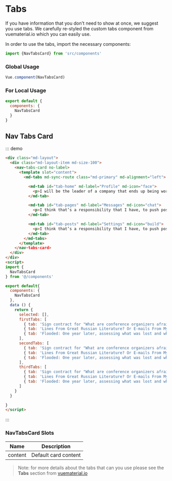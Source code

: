 # Tabs

If you have information that you don't need to show at once, we suggest you use tabs. We carefully re-styled the custom tabs component from vuematerial.io which you can easily use.

In order to use the tabs, import the necessary components:

```js
import {NavTabsCard} from 'src/components'
```

### Global Usage

```js
Vue.component(NavTabsCard)
```
### For Local Usage

```js
export default {
  components: {
    NavTabsCard
  }
}

```

## Nav Tabs Card

::: demo
```html
<div class="md-layout">
  <div class="md-layout-item md-size-100">
    <nav-tabs-card no-label>
      <template slot="content">
        <md-tabs md-sync-route class="md-primary" md-alignment="left">

          <md-tab id="tab-home" md-label="Profile" md-icon="face">
            <p>I will be the leader of a company that ends up being worth billions of dollars, because I got the answers. I understand culture. I am the nucleus. I think that’s a responsibility that I have, to push possibilities, to show people, this is the level that things could be at. I think that’s a responsibility that I have, to push possibilities, to show people, this is the level that things could be at.</p>
          </md-tab>

          <md-tab id="tab-pages" md-label="Messages" md-icon="chat">
            <p>I think that’s a responsibility that I have, to push possibilities, to show people, this is the level that things could be at. I will be the leader of a company that ends up being worth billions of dollars, because I got the answers. I understand culture. I am the nucleus. I think that’s a responsibility that I have, to push possibilities, to show people, this is the level that things could be at.</p>
          </md-tab>

          <md-tab id="tab-posts" md-label="Settings" md-icon="build">
            <p>I think that’s a responsibility that I have, to push possibilities, to show people, this is the level that things could be at. So when you get something that has the name Kanye West on it, it’s supposed to be pushing the furthest possibilities. I will be the leader of a company that ends up being worth billions of dollars, because I got the answers. I understand culture. I am the nucleus.</p>
          </md-tab>
        </md-tabs>
      </template>
    </nav-tabs-card>
  </div>
</div>
<script>
import {
  NavTabsCard
} from '@/components'

export default{
  components: {
    NavTabsCard
  },
  data () {
    return {
      selected: [],
      firstTabs: [
        { tab: 'Sign contract for "What are conference organizers afraid of?"' },
        { tab: 'Lines From Great Russian Literature? Or E-mails From My Boss?' },
        { tab: 'Flooded: One year later, assessing what was lost and what was found when a ravaging rain swept through metro Detroit' }
      ],
      secondTabs: [
        { tab: 'Sign contract for "What are conference organizers afraid of?"' },
        { tab: 'Lines From Great Russian Literature? Or E-mails From My Boss?' },
        { tab: 'Flooded: One year later, assessing what was lost and what was found when a ravaging rain swept through metro Detroit' }
      ],
      thirdTabs: [
        { tab: 'Sign contract for "What are conference organizers afraid of?"' },
        { tab: 'Lines From Great Russian Literature? Or E-mails From My Boss?' },
        { tab: 'Flooded: One year later, assessing what was lost and what was found when a ravaging rain swept through metro Detroit' }
      ]
    }
  }

}
</script>
```
:::

### NavTabsCard Slots
| Name | Description |
|---------- |-------- |
|  content  | Default card content |

> Note: for more details about the tabs that can you use please see the **Tabs** section from [vuematerial.io](https://vuematerial.io/components/tabs/)
